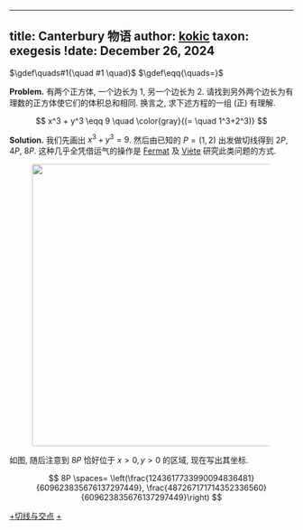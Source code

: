 
---
title: Canterbury 物语
author: [kokic](/kokic.md)
taxon: exegesis
!date: December 26, 2024
---

$\gdef\quads#1{\quad #1 \quad}$
$\gdef\eqq{\quads=}$

$\textbf{Problem.}$ 有两个正方体, 一个边长为 $1$, 另一个边长为 $2$. 请找到另外两个边长为有理数的正方体使它们的体积总和相同. 换言之, 求下述方程的一组 (正) 有理解. 

$$ x^3 + y^3 \eqq 9 \quad \color{gray}{(= \quad 1^3+2^3)} $$

$\textbf{Solution.}$ 我们先画出 $x^3 + y^3 = 9$. 然后由已知的 $P=(1,2)$ 出发做切线得到 $2P$, $4P$, $8P$. 这种几乎全凭借运气的操作是 [Fermat](https://en.wikipedia.org/wiki/Pierre_de_Fermat) 及 [Viète](https://en.wikipedia.org/wiki/Fran%C3%A7ois_Vi%C3%A8te) 研究此类问题的方式. 

<figure style="text-align: center;"><img src="../assets/8P.svg" class="color-invert" style="border-radius: 0.2em; width: 500px;"></figure>

如图, 随后注意到 $8P$ 恰好位于 $x > 0,y > 0$ 的区域, 现在写出其坐标. 

$$ 8P \spaces= \left(\frac{1243617733990094836481}{609623835676137297449}, \frac{487267171714352336560}{609623835676137297449}\right) $$

[+切线与交点](/mille-plateaux/canterbury-000C.md#:embed)
[+](/mille-plateaux/fermat-ascent.md#:embed)
